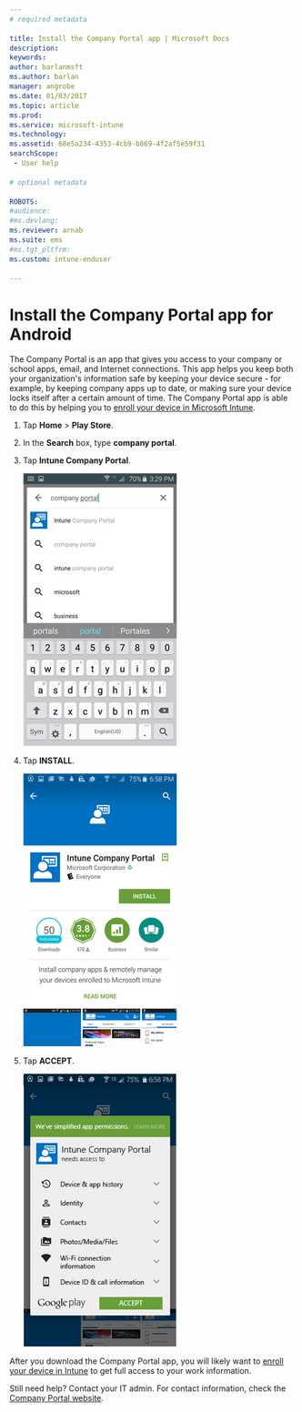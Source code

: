 ```yaml
---
# required metadata

title: Install the Company Portal app | Microsoft Docs
description:
keywords:
author: barlanmsft
ms.author: barlan
manager: angrobe
ms.date: 01/03/2017
ms.topic: article
ms.prod:
ms.service: microsoft-intune
ms.technology:
ms.assetid: 68e5a234-4353-4cb9-b869-4f2af5e59f31
searchScope:
 - User help

# optional metadata

ROBOTS:  
#audience:
#ms.devlang:
ms.reviewer: arnab
ms.suite: ems
#ms.tgt_pltfrm:
ms.custom: intune-enduser

---
```

# Install the Company Portal app for Android

The Company Portal is an app that gives you access to your company or school apps, email, and Internet connections. This app helps you keep both your organization's information safe by keeping your device secure - for example, by keeping company apps up to date, or making sure your device locks itself after a certain amount of time. The Company Portal app is able to do this by helping you to [enroll your device in Microsoft Intune](what-happens-if-you-install-the-company-portal-app-and-enroll-your-device-in-intune-android.md).

1.  Tap **Home** > **Play Store**.

2.  In the **Search** box, type **company portal**.

3.  Tap **Intune Company Portal**.

    ![android-search-company-portal](./media/and-cpinstall-1-search-cp.png)

4.  Tap **INSTALL**.

    ![android-install-company-portal](./media/and-cpinstall-2-install.png)

5.  Tap **ACCEPT**.

    ![android-accept-company-portal-terms](./media/and-cpinstall-3-cp-accept.png)

After you download the Company Portal app, you will likely want to [enroll your device in Intune](enroll-your-device-in-Intune-android.md) to get full access to your work information.

Still need help? Contact your IT admin. For contact information, check the [Company Portal website](http://portal.manage.microsoft.com).
